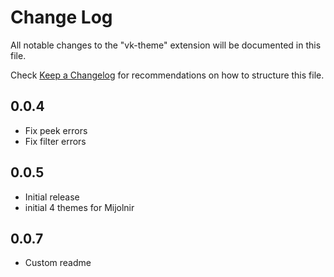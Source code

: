 # Change Log

All notable changes to the "vk-theme" extension will be documented in this file.

Check [Keep a Changelog](http://keepachangelog.com/) for recommendations on how to structure this file.


## 0.0.4

- Fix peek errors
- Fix filter errors
## 0.0.5

- Initial release
- initial 4 themes for Mijolnir

## 0.0.7
- Custom readme
